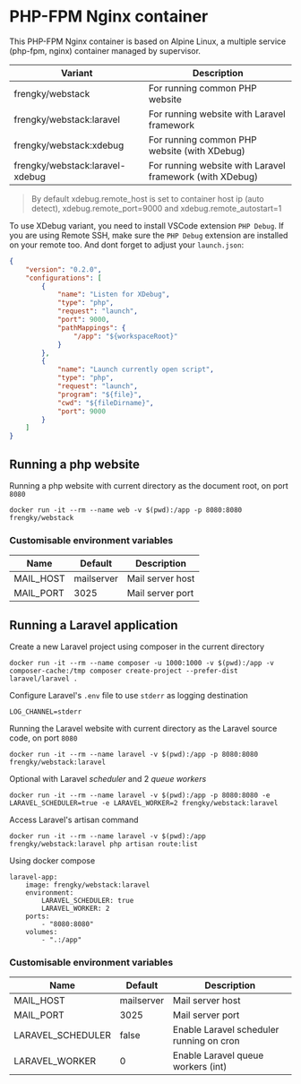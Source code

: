 # PHP-FPM Nginx container

This PHP-FPM Nginx container is based on Alpine Linux, a multiple service (php-fpm, nginx) container managed by supervisor.

| Variant  | Description |
|---|---|
| frengky/webstack | For running common PHP website |
| frengky/webstack:laravel | For running website with Laravel framework |
| frengky/webstack:xdebug | For running common PHP website (with XDebug) |
| frengky/webstack:laravel-xdebug | For running website with Laravel framework (with XDebug) |

> By default xdebug.remote_host is set to container host ip (auto detect), xdebug.remote_port=9000 and xdebug.remote_autostart=1

To use XDebug variant, you need to install VSCode extension `PHP Debug`.
If you are using Remote SSH, make sure the `PHP Debug` extension are installed on your remote too.
And dont forget to adjust your `launch.json`:
```json
{
    "version": "0.2.0",
    "configurations": [
        {
            "name": "Listen for XDebug",
            "type": "php",
            "request": "launch",
            "port": 9000,
            "pathMappings": {
                "/app": "${workspaceRoot}"
            }
        },
        {
            "name": "Launch currently open script",
            "type": "php",
            "request": "launch",
            "program": "${file}",
            "cwd": "${fileDirname}",
            "port": 9000
        }
    ]
}
```

## Running a php website
Running a php website with current directory as the document root, on port `8080`
```
docker run -it --rm --name web -v $(pwd):/app -p 8080:8080 frengky/webstack
```

### Customisable environment variables
| Name | Default | Description |
|---|---|---|
| MAIL_HOST | mailserver | Mail server host |
| MAIL_PORT | 3025 | Mail server port |

## Running a Laravel application
Create a new Laravel project using composer in the current directory
```
docker run -it --rm --name composer -u 1000:1000 -v $(pwd):/app -v composer-cache:/tmp composer create-project --prefer-dist laravel/laravel .
```

Configure Laravel's `.env` file to use `stderr` as logging destination
```
LOG_CHANNEL=stderr
```

Running the Laravel website with current directory as the Laravel source code, on port `8080`
```
docker run -it --rm --name laravel -v $(pwd):/app -p 8080:8080 frengky/webstack:laravel
```

Optional with Laravel *scheduler* and 2 *queue workers*
```
docker run -it --rm --name laravel -v $(pwd):/app -p 8080:8080 -e LARAVEL_SCHEDULER=true -e LARAVEL_WORKER=2 frengky/webstack:laravel
```

Access Laravel's artisan command
```
docker run -it --rm --name laravel -v $(pwd):/app frengky/webstack:laravel php artisan route:list
```

Using docker compose
```
laravel-app:
    image: frengky/webstack:laravel
    environment:
        LARAVEL_SCHEDULER: true
        LARAVEL_WORKER: 2
    ports:
        - "8080:8080"
    volumes:
        - ".:/app"
```

### Customisable environment variables
| Name | Default | Description |
|---|---|---|
| MAIL_HOST | mailserver | Mail server host |
| MAIL_PORT | 3025 | Mail server port |
| LARAVEL_SCHEDULER | false | Enable Laravel scheduler running on cron |
| LARAVEL_WORKER | 0 | Enable Laravel queue workers (int) |